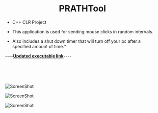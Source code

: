 
# <center>PRATHTool

 - C++ CLR Project

 

 - This application is used for sending mouse clicks in random
   intervals.
 - Also includes a shut down timer that will turn off your pc after a
   specified amount of time.*

----[**Updated executable link**](https://github.com/aaprather/PRATHTool/raw/master/PRATHTool.exe)----

<br></br>
<br></br>
![ScreenShot](https://github.com/aaprather/PRATHTool/blob/master/Screenshot_4.jpg)

![ScreenShot](https://github.com/aaprather/PRATHTool/blob/master/Screenshot_5.jpg)

![ScreenShot](https://github.com/aaprather/PRATHTool/blob/master/Screenshot_6.jpg)

</p>
